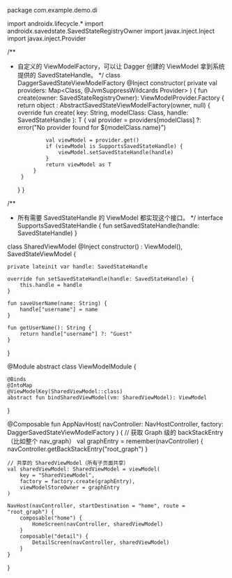 package com.example.demo.di

import androidx.lifecycle.*
import androidx.savedstate.SavedStateRegistryOwner
import javax.inject.Inject
import javax.inject.Provider

/**
 * 自定义的 ViewModelFactory，可以让 Dagger 创建的 ViewModel 拿到系统提供的 SavedStateHandle。
 */
class DaggerSavedStateViewModelFactory @Inject constructor(
    private val providers: Map<Class<out ViewModel>, @JvmSuppressWildcards Provider<ViewModel>>
) {
    fun create(owner: SavedStateRegistryOwner): ViewModelProvider.Factory {
        return object : AbstractSavedStateViewModelFactory(owner, null) {
            override fun <T : ViewModel> create(
                key: String,
                modelClass: Class<T>,
                handle: SavedStateHandle
            ): T {
                val provider = providers[modelClass]
                    ?: error("No provider found for ${modelClass.name}")

                val viewModel = provider.get()
                if (viewModel is SupportsSavedStateHandle) {
                    viewModel.setSavedStateHandle(handle)
                }
                return viewModel as T
            }
        }
    }
}

/**
 * 所有需要 SavedStateHandle 的 ViewModel 都实现这个接口。
 */
interface SupportsSavedStateHandle {
    fun setSavedStateHandle(handle: SavedStateHandle)
}



class SharedViewModel @Inject constructor() : ViewModel(), SavedStateViewModel {

    private lateinit var handle: SavedStateHandle

    override fun setSavedStateHandle(handle: SavedStateHandle) {
        this.handle = handle
    }

    fun saveUserName(name: String) {
        handle["username"] = name
    }

    fun getUserName(): String {
        return handle["username"] ?: "Guest"
    }
}

@Module
abstract class ViewModelModule {

    @Binds
    @IntoMap
    @ViewModelKey(SharedViewModel::class)
    abstract fun bindSharedViewModel(vm: SharedViewModel): ViewModel
}


@Composable
fun AppNavHost(
    navController: NavHostController,
    factory: DaggerSavedStateViewModelFactory
) {
    // 获取 Graph 级的 backStackEntry（比如整个 nav_graph）
    val graphEntry = remember(navController) {
        navController.getBackStackEntry("root_graph")
    }

    // 共享的 SharedViewModel（所有子页面共享）
    val sharedViewModel: SharedViewModel = viewModel(
        key = "SharedViewModel",
        factory = factory.create(graphEntry),
        viewModelStoreOwner = graphEntry
    )

    NavHost(navController, startDestination = "home", route = "root_graph") {
        composable("home") {
            HomeScreen(navController, sharedViewModel)
        }
        composable("detail") {
            DetailScreen(navController, sharedViewModel)
        }
    }
}
